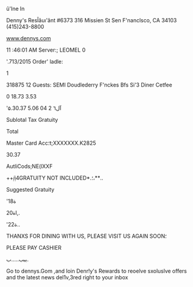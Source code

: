 ũ'Ine  In

Denny's  ResÎâuı'ânt  #6373
316  Missien  St
Sen  F'nanclsco,  CA  34103
(415)243-8800

www.dennys.com

11 :46:01  AM
Server:;  LEOMEL  0

'.713/2015
Order'
ladle:

1

318875
12  Guests:
SEMI
Doudlederry  F'nckes  Bfs
Si'3  Diner  Cetfee

0
18.73
3.53

'۵.آل٦
2 04
5.06
30.37

Sublotal
Tax
Gratuity

Total

Master  Card
Acc؛t;XXXXXXX.K2825

30.37

AutliCods;NE(lXXF

++*ị*ị4GRATUITY  NOT  INCLUDED*.؛،**..

Suggested  Gratuity

'ة18

اة20,.

'ة22..

THANXS  FOR  DINING  WITH  US,
PLEASE  VISIT  US  AGAIN  SOON؛

PLEASE  PAY  CASHIER

ببب.....ب.

Go  to  dennys.Gom  ,and  loin  Denr!y's  Rewards
to  reoelve  sxoluslve  offers  and  the  latest
news  del1v,3red  right  to  your  inbox

